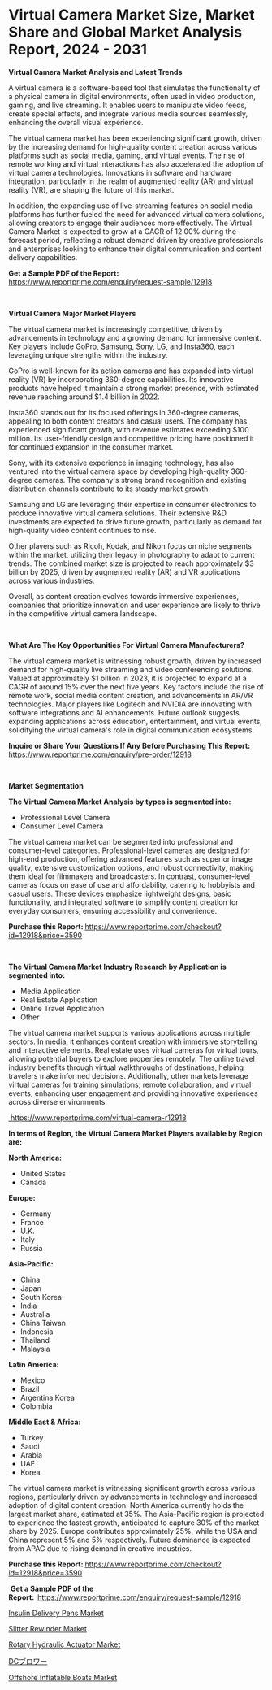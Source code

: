 <p><h1>Virtual Camera Market Size, Market Share and Global Market Analysis Report, 2024 - 2031</h1></p><p><strong>Virtual Camera Market Analysis and Latest Trends</strong></p>
<p><p>A virtual camera is a software-based tool that simulates the functionality of a physical camera in digital environments, often used in video production, gaming, and live streaming. It enables users to manipulate video feeds, create special effects, and integrate various media sources seamlessly, enhancing the overall visual experience.</p><p>The virtual camera market has been experiencing significant growth, driven by the increasing demand for high-quality content creation across various platforms such as social media, gaming, and virtual events. The rise of remote working and virtual interactions has also accelerated the adoption of virtual camera technologies. Innovations in software and hardware integration, particularly in the realm of augmented reality (AR) and virtual reality (VR), are shaping the future of this market.</p><p>In addition, the expanding use of live-streaming features on social media platforms has further fueled the need for advanced virtual camera solutions, allowing creators to engage their audiences more effectively. The Virtual Camera Market is expected to grow at a CAGR of 12.00% during the forecast period, reflecting a robust demand driven by creative professionals and enterprises looking to enhance their digital communication and content delivery capabilities.</p></p>
<p><strong>Get a Sample PDF of the Report:&nbsp;</strong> <a href="https://www.reportprime.com/enquiry/request-sample/12918">https://www.reportprime.com/enquiry/request-sample/12918</a></p>
<p>&nbsp;</p>
<p><strong>Virtual Camera Major Market Players</strong></p>
<p><p>The virtual camera market is increasingly competitive, driven by advancements in technology and a growing demand for immersive content. Key players include GoPro, Samsung, Sony, LG, and Insta360, each leveraging unique strengths within the industry.</p><p>GoPro is well-known for its action cameras and has expanded into virtual reality (VR) by incorporating 360-degree capabilities. Its innovative products have helped it maintain a strong market presence, with estimated revenue reaching around $1.4 billion in 2022.</p><p>Insta360 stands out for its focused offerings in 360-degree cameras, appealing to both content creators and casual users. The company has experienced significant growth, with revenue estimates exceeding $100 million. Its user-friendly design and competitive pricing have positioned it for continued expansion in the consumer market.</p><p>Sony, with its extensive experience in imaging technology, has also ventured into the virtual camera space by developing high-quality 360-degree cameras. The company's strong brand recognition and existing distribution channels contribute to its steady market growth.</p><p>Samsung and LG are leveraging their expertise in consumer electronics to produce innovative virtual camera solutions. Their extensive R&D investments are expected to drive future growth, particularly as demand for high-quality video content continues to rise.</p><p>Other players such as Ricoh, Kodak, and Nikon focus on niche segments within the market, utilizing their legacy in photography to adapt to current trends. The combined market size is projected to reach approximately $3 billion by 2025, driven by augmented reality (AR) and VR applications across various industries.</p><p>Overall, as content creation evolves towards immersive experiences, companies that prioritize innovation and user experience are likely to thrive in the competitive virtual camera landscape.</p></p>
<p>&nbsp;</p>
<p><strong>What Are The Key Opportunities For Virtual Camera Manufacturers?</strong></p>
<p><p>The virtual camera market is witnessing robust growth, driven by increased demand for high-quality live streaming and video conferencing solutions. Valued at approximately $1 billion in 2023, it is projected to expand at a CAGR of around 15% over the next five years. Key factors include the rise of remote work, social media content creation, and advancements in AR/VR technologies. Major players like Logitech and NVIDIA are innovating with software integrations and AI enhancements. Future outlook suggests expanding applications across education, entertainment, and virtual events, solidifying the virtual camera's role in digital communication ecosystems.</p></p>
<p><strong>Inquire or Share Your Questions If Any Before Purchasing This Report:</strong> <a href="https://www.reportprime.com/enquiry/pre-order/12918">https://www.reportprime.com/enquiry/pre-order/12918</a></p>
<p>&nbsp;</p>
<p><strong>Market Segmentation</strong></p>
<p><strong>The Virtual Camera Market Analysis by types is segmented into:</strong></p>
<p><ul><li>Professional Level Camera</li><li>Consumer Level Camera</li></ul></p>
<p><p>The virtual camera market can be segmented into professional and consumer-level categories. Professional-level cameras are designed for high-end production, offering advanced features such as superior image quality, extensive customization options, and robust connectivity, making them ideal for filmmakers and broadcasters. In contrast, consumer-level cameras focus on ease of use and affordability, catering to hobbyists and casual users. These devices emphasize lightweight designs, basic functionality, and integrated software to simplify content creation for everyday consumers, ensuring accessibility and convenience.</p></p>
<p><strong>Purchase this Report:&nbsp;</strong><a href="https://www.reportprime.com/checkout?id=12918&price=3590">https://www.reportprime.com/checkout?id=12918&price=3590</a></p>
<p>&nbsp;</p>
<p><strong>The Virtual Camera Market Industry Research by Application is segmented into:</strong></p>
<p><ul><li>Media Application</li><li>Real Estate Application</li><li>Online Travel Application</li><li>Other</li></ul></p>
<p><p>The virtual camera market supports various applications across multiple sectors. In media, it enhances content creation with immersive storytelling and interactive elements. Real estate uses virtual cameras for virtual tours, allowing potential buyers to explore properties remotely. The online travel industry benefits through virtual walkthroughs of destinations, helping travelers make informed decisions. Additionally, other markets leverage virtual cameras for training simulations, remote collaboration, and virtual events, enhancing user engagement and providing innovative experiences across diverse environments.</p></p>
<p><a href="https://www.reportprime.com/virtual-camera-r12918">&nbsp;https://www.reportprime.com/virtual-camera-r12918</a></p>
<p><strong>In terms of Region, the Virtual Camera Market Players available by Region are:</strong></p>
<p>
    <p> <strong> North America: </strong>
        <ul>
            <li>United States</li>
            <li>Canada</li>
        </ul>
        </p> 
    <p> <strong> Europe: </strong>
        <ul>
            <li>Germany</li>
            <li>France</li>
            <li>U.K.</li>
            <li>Italy</li>
            <li>Russia</li>
        </ul>
        </p> 
    <p> <strong> Asia-Pacific: </strong>
        <ul>
            <li>China</li>
            <li>Japan</li>
            <li>South Korea</li>
            <li>India</li>
            <li>Australia</li>
            <li>China Taiwan</li>
            <li>Indonesia</li>
            <li>Thailand</li>
            <li>Malaysia</li>
        </ul>
        </p> 
    <p> <strong> Latin America: </strong>
        <ul>
            <li>Mexico</li>
            <li>Brazil</li>
            <li>Argentina Korea</li>
            <li>Colombia</li>
        </ul>
        </p> 
    <p> <strong> Middle East & Africa: </strong>
        <ul>
            <li>Turkey</li>
            <li>Saudi</li>
            <li>Arabia</li>
            <li>UAE</li>
            <li>Korea</li>
        </ul>
    </p>
    </p>
<p><p>The virtual camera market is witnessing significant growth across various regions, particularly driven by advancements in technology and increased adoption of digital content creation. North America currently holds the largest market share, estimated at 35%. The Asia-Pacific region is projected to experience the fastest growth, anticipated to capture 30% of the market share by 2025. Europe contributes approximately 25%, while the USA and China represent 5% and 5% respectively. Future dominance is expected from APAC due to rising demand in creative industries.</p></p>
<p><strong>Purchase this Report: </strong><a href="https://www.reportprime.com/checkout?id=12918&price=3590">https://www.reportprime.com/checkout?id=12918&price=3590</a></p>
<p>&nbsp;<strong>Get a Sample PDF of the Report:&nbsp;&nbsp;</strong><a href="https://www.reportprime.com/enquiry/request-sample/12918">https://www.reportprime.com/enquiry/request-sample/12918</a></p>
<p><strong></strong></p>
<p><p><a href="https://medium.com/@eliyamanson4561/the-insulin-delivery-pens-market-industry-provides-a-comprehensive-and-current-analysis-of-the-48c11fa50391">Insulin Delivery Pens Market</a></p><p><a href="https://github.com/vimar16th/Market-Research-Report-List-6/blob/main/slitter-rewinder-market.md">Slitter Rewinder Market</a></p><p><a href="https://www.linkedin.com/pulse/what-influencing-future-rotary-hydraulic-actuator-market-insights-cjgze?trackingId=w%2FGcLvMHRDmsVNngM9GJoA%3D%3D">Rotary Hydraulic Actuator Market</a></p><p><a href="https://medium.com/@dfg5fff/dc-blowers-market-%E3%81%AE%E3%82%B0%E3%83%AD%E3%83%BC%E3%83%90%E3%83%AB%E5%B8%82%E5%A0%B4%E6%A6%82%E8%A6%81%E3%81%AF-%E4%B8%96%E7%95%8C%E3%81%8A%E3%82%88%E3%81%B3%E4%B8%BB%E8%A6%81%E5%B8%82%E5%A0%B4%E3%81%AB%E3%81%8A%E3%81%91%E3%82%8B%E6%A5%AD%E7%95%8C%E3%81%AB%E5%BD%B1%E9%9F%BF%E3%82%92%E4%B8%8E%E3%81%88%E3%82%8B%E4%B8%BB%E8%A6%81%E3%81%AA%E3%83%88%E3%83%AC%E3%83%B3%E3%83%89%E3%81%AB%E3%81%A4%E3%81%84%E3%81%A6-%E7%8B%AC%E8%87%AA%E3%81%AE%E8%A6%96%E7%82%B9%E3%82%92%E6%8F%90%E4%BE%9B%E3%81%97%E3%81%BE%E3%81%99-c44ce3dee86a">DCブロワー</a></p><p><a href="https://www.linkedin.com/pulse/offshore-inflatable-boats-market-industry-landscape-growth-trajectories-fhwle?trackingId=oWSUiqv6R9WfLi3NsFZV6g%3D%3D">Offshore Inflatable Boats Market</a></p></p>